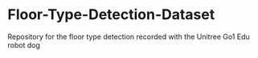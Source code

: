 # Floor-Type-Detection-Dataset
Repository for the floor type detection recorded with the Unitree Go1 Edu robot dog
